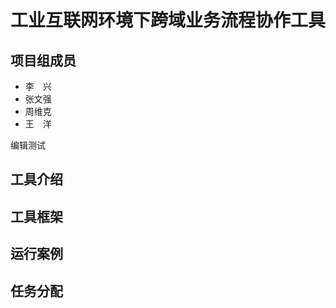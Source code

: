 # 工业互联网环境下跨域业务流程协作工具
## 项目组成员
+ 李&emsp;兴
+ 张文强
+ 周维克
+ 王&emsp;洋

编辑测试

## 工具介绍

## 工具框架

## 运行案例

## 任务分配
